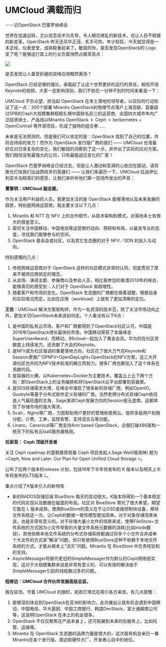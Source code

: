 # UMCloud 满载而归
  －－记OpenStack 巴塞罗纳峰会
  
世界在加速运转，尤以信息技术为先导，令人眼花缭乱的新技术，也让人目不暇接的新变革。OpenStack 昨天还风华正茂、炙手可热、年少轻狂，今天就显得是一本正经、仪表堂堂、成熟稳重起来了。敏锐的你，是否发现OpenStack的 Logo 变了呢？能够运行其上的行业负载悄然占据至高点：

![](file:///Users/lijiansheng/Pictures/openstack_summit_workload.jpeg)

是否发现让人备受折磨的双峰应用黯然离场？

OpenStack 已经足够的强壮，承载起了让这个世界更好的运行的责任，相信开场Keynote的视频，大家一定影响深刻，我们不妨花一分钟不到的时间来重温一下：

UMCloud 不负众望，担当起 OpenStack 在本土落地的领导者，以实际的行动佐证了这一点：300个部署 Mirantis  OpenStack的物理节点落户上海百联、容量超过5PB的Ceph大规模集群稳稳扎根中国排名前三的运营商、全国四大城市年内广泛招贤纳士、产品线以Mirantis OpenStack ＋ Ceph ＋ kerbernetes + OpenContrail 等开源项目，形成了独特的组合拳......

未来是无法预测的，但是我们可以肯定的是：OpenStack 找到了自己的位置，并将会持续的发力！而作为 OpenStack 发行版厂商的我们 —— UMCloud 也准备好应对日渐复杂的变化，我们敏锐的洞察到了这一点，并作出了实际的应对方案。我们相信没有最强大的公司，只有最能适应变化的厂家！

OpenStack 巴塞罗纳峰会已经过去，但是让人激动和澎湃的心依旧在跳动，请将聚光灯给我们出战西班牙的英雄们 —— 让我们来遍历一下，UMCloud 征战伊比利亚半岛精英们的感受，让我们来听听他们第一现场所发出的声音：

**曹黎明：UMCloud 副总裁，**

作为关注用户利益的人员，我更加关注的是 OpenStack 能够落地以及未来发展的趋势，特别是网络运营商，我主要关注以下几点：

1. Mirantis 和 NTT 在 NFV 上的合作细节，从技术架构到模式。对落地本土有很大的借鉴意义。
2. 密切关注中国移动、中国电信等运营商的动向、预研和布局，以最具专业的态度，寻找我们能够参与的空间。
3. OpenStack 基金会或社区，以及其它生态圈的对于 NFV／SDN 的投入与动向。

特别感慨的几点：

1. 传统网络运营商对于 OpenStack 这样的社区模式非常的认同，彻底贯彻了原来不被供应商锁定的理念。
2. 从会场、演讲主题、参展商以及参会人员，相比我参加的香港2013年的峰会，能够真切的感受到：人们对于 OpenStack 渐趋理性。
3. 随着客户和市场的变化，OpenStack 生态圈的厂商都在做着调整，根据自身的实际情况而定。比如在应用（workload）上就有了更加清晰的定位。

**王俭**：UMCloud 解决方案架构师，作为一名资深的技术范，除了关注市场动向之外，更加关切OpenStack未来该如何走。个人看法有以下6点：

1. 是中国的私有云市场，客户和厂商都得到了OpenStack社区认可。中国是2016年OpenStack增长最快的市场，中国移动荣获了本届峰会SuperUserAward，而移动、99cloud一起加入了黄金会员。华为则在社区贡献度上持续发力，还贡献了大会的Keynote。2. 是NFV成为社区强调的重要落地方向，社区花了很大力气在Keynote和Session里推广OPNFV+OpenDayLight+OpenStack的NFV方案，这三大开源社区也共同为NFV技术标准的确立而努力。很多厂商也都加入了这个体系在贡献代码。3. 是容器的火爆，以Kubernetes+Docker为主要技术，覆盖云上云下两个方向：即OpenStack上的业务编排和将OpenStack云平台部署到容器里。4. 是SDS存储需求大增，在峰会中涌现了很多新的存储厂商，例如OpenIO，Quobyte等基于分布式软件定义存储的厂商。当然老牌分布式存储Ceph依旧是人气最旺盛的主角，Sage演讲Ceph发展方向的Session座无虚席。这都体现了存储市场的强大需求。5. Scalr，Nginx等厂商，力图帮助用户更好的管理和使用云，提供多级用户权限分配，计费，工单，监控告警，支持混合云等功能。6. Linaro，Canonical等厂商支持Arm based OpenStack，企图打破X86架构一统天下的私有云IaaS服务器格局。

**任家英： Ceph 顶级开发者**

关注 Ceph roadmap 的童鞋推荐观看 Ceph 项目发起人Sage Weil(哦滴神) 题为 <Ceph, Now and Later: Our Plan for Open Unified Cloud Storage >。
公布了后两个版本的release 计划，包括16年下半年将发布的 K 版本以及明天上半年将发布的LTS版本 L。重点介绍了K版本引入的新特性+	新的RADOS存储后端 BlueStore 每天的变动很大，K版本将得到一个基本稳定的代码实现以及数据在磁盘的布局。社区对 BlueStore 寄托了很大希望，期望它能在 L 版本成熟。使用BlueStore的意义在于让OSD直接控制块设备，移除文件系统这一次，让Ceph的数据一致性模型更加简单。对于对象存储场景来说，也是非常有意义的。对于存储大量小文件的场景来说，使用FileStore+文件系统的方式因为小文件导致的大量文件系统元数据的消耗(比如inode数目)，其他依赖本地文件系统的分布式存储系统都通过将多个小文件合并成单个大文件的方式来”解决”问题，但只有使用BlueStore这种不依赖于本地文件系统的方式，才能从根本上”消灭”问题。Mirantis 在 BlueStore 中负责校验和的支持。+	AsyncMessager将替代老旧的SimpleMessager作为默认的Ceph网络层实现，这对于大规模集群来说是非常有意义的，可以有效的解决由于SimpleMessager引起的线程数过多的问题。

**程修远：UMCloud 合作伙伴发展高级总监，**

我在驻场，守着 UMCloud 的旗帜，宛若灯塔式在吸引各方来宾。有几点感慨：

1. 能够深刻体会到OpenStack在亚洲的影响力，此次展出让我有机会遇到中国移动、中国电信、华大基因、中国工商银行、韩国DevStack、富士通越南公司等，这说明OpenStack 在本土的机会很多。
2. OpenStack 不仅仅聚焦在产品本身上，还可拓展到未来的后服务上，比如托管、运维等。
3. Mirantis 在 OpenStack 生态圈的品牌力量是很大的，这次我有机会亲历一番Mirantis在各个发行版、周边软硬件大厂、开发者心目中的地位。

